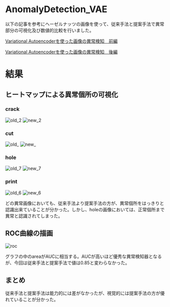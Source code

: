 # AnomalyDetection_VAE
以下の記事を参考にヘーゼルナッツの画像を使って、従来手法と提案手法で異常部分の可視化及び数値的比較を行いました。

[Variational Autoencoderを使った画像の異常検知　前編](https://qiita.com/shinmura0/items/811d01384e20bfd1e035)

[Variational Autoencoderを使った画像の異常検知　後編](https://qiita.com/shinmura0/items/6572d782ad21b15b004e)

# 結果
## ヒートマップによる異常個所の可視化
### crack
![old_2](https://user-images.githubusercontent.com/70367328/92232405-7111bd00-eee9-11ea-912f-e97b963bc42c.png)
![new_2](https://user-images.githubusercontent.com/70367328/92232411-753dda80-eee9-11ea-9351-19a57e100ba5.png)

### cut
![old_](https://user-images.githubusercontent.com/70367328/92232740-01e89880-eeea-11ea-9b67-aa2a94979d1d.png)
![new_](https://user-images.githubusercontent.com/70367328/92232751-057c1f80-eeea-11ea-88d5-cbc696e9fe0a.png)

### hole
![old_7](https://user-images.githubusercontent.com/70367328/92233632-97385c80-eeeb-11ea-888e-0bffcfa96d0a.png)
![new_7](https://user-images.githubusercontent.com/70367328/92233634-9a334d00-eeeb-11ea-926f-9119f39190f8.png)

### print
![old_6](https://user-images.githubusercontent.com/70367328/92233814-ed0d0480-eeeb-11ea-92cc-db153d282b68.png)
![new_6](https://user-images.githubusercontent.com/70367328/92233826-f1392200-eeeb-11ea-9612-46cae03ab14a.png)

どの異常画像においても、従来手法より提案手法の方が、異常個所をはっきりと認識出来ていることが分かった。しかし、holeの画像においては、正常個所まで異常と認識されてしまった。

## ROC曲線の描画
![roc](https://user-images.githubusercontent.com/70367328/92268969-3d04bf00-ef1e-11ea-805d-7932b0b88e9c.png)

グラフの中のareaがAUCに相当する。AUCが高いほど優秀な異常検知器となるが、今回は従来手法と提案手法で値は0.85と変わらなかった。

## まとめ
従来手法と提案手法は能力的には差がなかったが、視覚的には提案手法の方が優れていることが分かった。
